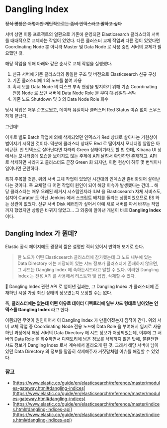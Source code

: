 # Dangling Index

~~정식 명칭은 저렇지만 개인적으로는 좀비 인덱스라고 말하고 싶다~~

서버 상면 이동 프로젝트의 일환으로 기존에 운영되던 Elasticsearch 클러스터의 서버를 대대적으로 교체하는 작업이 있었다. 다른 클러스터 교체 작업과 다른 점이 있었다면 Coordinating Node 뿐 아니라 Master 및 Data Node 로 사용 중인 서버의 교체가 필요했던 것.

해당 작업을 위해 아래와 같은 순서로 교체 작업을 실행했다.

1. 신규 서버에 기존 클러스터와 동일한 구조 및 버전으로 Elasticsearch 신규 구성
2. 기존 클러스터에 1 의 노드를 붙여 사용
3. 혹시 모를 Data Node 의 디스크 부족 현상을 방지하기 위해 기존 Coordinating 전용 Node 로 쓰던 서버에 Data Node Role 을 부여 ~~대 삽질의 서막~~
4. 기존 노드 Shutdown 및 3 의 Data Node Role 회수

당시 작업은 매우 순조로웠고, 데이터 유실이나 클러스터 Red Status 이슈 없이 스무스하게 끝났다.

그런데!

이후로 별도 Batch 작업에 의해 삭제되었던 인덱스가 Red 상태로 살아나는 기현상이 벌어지기 시작한 것이다. 덕분에 클러스터 상태도 Red 로 떨어져서 모니터링 알람은 아비규환. 빈 인덱스로 살아난다면 차라리 Green 상태이기라도 할 법 한데, Kibana UI 상에서는 모니터링에 모습을 보이지도 않는 주제에 API 날려서 확인하면 존재하고. API 로 삭제하면 사라지고 클러스터도 곧장 Green 화 되지만, 이런 현상이 하루 몇 번씩이나 일어나면 곤란하다.

특히 주목할 것은, 위의 서버 교체 작업이 있었던 시간대의 인덱스만 좀비화되어 살아난다는 것이다. 즉 교체할 때 어떤 작업이 원인이 되어 해당 이슈가 발생했다는 건데... 해당 클러스터는 매우 오래된 레거시 시스템인지라 ILM 을 Elasticsearch 자체 서비스도, 심지어 Curator 도 아닌 Jenkins 에서 스크립트 배치를 돌리는 상황이었으므로 ES 와는 상관이 없었다. 신규 서버 Disk 에러인가 싶어서 아예 새로 서버를 파서 바꾸는 작업까지 했었지만 상황은 바뀌지 않았고... 그 와중에 알아낸 개념이 바로 **Dangling Index** 이다.

## Dangling Index 가 뭔데?

Elastic 공식 페이지에도 굉장히 짧은 설명만 적혀 있어서 번역해 보기로 한다.

> 한 노드가 어떤 Elasticsearch 클러스터에 참가했는데 그 노드 내부에 있는 Data Directory 에는 저장되어 있는 샤드 정보가 클러스터에 존재하지 않으면, 그 샤드는 Dangling Index 에 속하는샤드라고 말할 수 있다. 이러한 Dangling Index 는 전용 API 를 사용해서 리스트화 및 삽입, 삭제할 수 있다.
> 

<aside>
📌 Dangling Index 관련 API 로 얻어낸 결과는, 그 Dangling Index 가 클러스터에 존재하던 시절 가장 최신 상태의 정보였는지 보장할 수는 없다.

</aside>

즉, **클러스터에는 없는데 어떤 이유로 데이터 디렉토리에 일부 샤드 형태로 남아있는 인덱스를 Dangling Index** 라고 한다.

이쯤되면 무엇이 원인이어서 이 Dangling Index 가 만들어졌는지 짐작이 간다. 위의 서버 교체 작업 중 Coordinating Node 전용 노드에 Data Role 을 부여해서 임시로 사용하던 과정에서 해당 서버의 Data Directory 에 샤드 정보가 저장되었는데, 이후에 그 서버의 Data Role 을 회수하면서 디렉토리에 남은 정보를 삭제하지 않은 탓에, 불완전한 샤드 정보가 Dangling Index 로서 계속해서 올라오게 된 것. 그래서 해당 서버에 남아있던 Data Directory 의 정보를 말끔히 삭제해주자 거짓말처럼 이슈를 해결할 수 있었다.

### 참고

- [https://www.elastic.co/guide/en/elasticsearch/reference/master/modules-gateway.html#dangling-indices](https://www.elastic.co/guide/en/elasticsearch/reference/master/modules-gateway.html#dangling-indices)
- [https://www.elastic.co/guide/en/elasticsearch/reference/master/indices.html#dangling-indices-api](https://www.elastic.co/guide/en/elasticsearch/reference/master/indices.html#dangling-indices-api)
